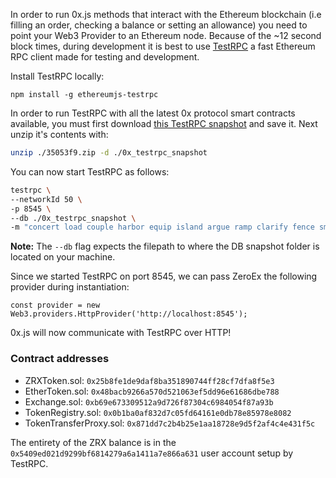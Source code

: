 In order to run 0x.js methods that interact with the Ethereum blockchain (i.e filling an order, checking a balance or setting an allowance) you need to point your Web3 Provider to an Ethereum node. Because of the ~12 second block times, during development it is best to use [TestRPC](https://github.com/ethereumjs/testrpc) a fast Ethereum RPC client made for testing and development.

Install TestRPC locally:

```
npm install -g ethereumjs-testrpc
```

In order to run TestRPC with all the latest 0x protocol smart contracts available, you must first download [this TestRPC snapshot](https://s3.amazonaws.com/testrpc-shapshots/35053f9.zip) and save it. Next unzip it's contents with:

```bash
unzip ./35053f9.zip -d ./0x_testrpc_snapshot
```

You can now start TestRPC as follows:

```bash
testrpc \
--networkId 50 \
-p 8545 \
--db ./0x_testrpc_snapshot \
-m "concert load couple harbor equip island argue ramp clarify fence smart topic"
```

**Note:** The `--db` flag expects the filepath to where the DB snapshot folder is located on your machine.

Since we started TestRPC on port 8545, we can pass ZeroEx the following provider during instantiation:

```
const provider = new Web3.providers.HttpProvider('http://localhost:8545');
```

0x.js will now communicate with TestRPC over HTTP!

### Contract addresses

- ZRXToken.sol: `0x25b8fe1de9daf8ba351890744ff28cf7dfa8f5e3`
- EtherToken.sol: `0x48bacb9266a570d521063ef5dd96e61686dbe788`
- Exchange.sol: `0xb69e673309512a9d726f87304c6984054f87a93b`
- TokenRegistry.sol: `0x0b1ba0af832d7c05fd64161e0db78e85978e8082`
- TokenTransferProxy.sol: `0x871dd7c2b4b25e1aa18728e9d5f2af4c4e431f5c`

The entirety of the ZRX balance is in the `0x5409ed021d9299bf6814279a6a1411a7e866a631` user account setup by TestRPC.
